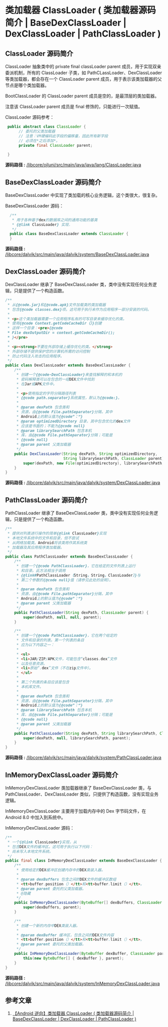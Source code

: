 # 类加载器 ClassLoader ( 类加载器源码简介 | BaseDexClassLoader | DexClassLoader | PathClassLoader )

## ClassLoader 源码简介

ClassLoader 抽象类中的 private final classLoader parent 成员，用于实现双亲委派机制，所有的 ClassLoader 子类，如 PathCLassLoader、DexClassLoader 等类加载器，都会存在一个 ClassLoader parent 成员，用于表示该类加载器的父节点是哪个类加载器。

BootClassLoader 的 ClassLoader parent 成员是空的，是最顶层的类加载器。

注意该 ClassLoader parent 成员是 final 修饰的，只能进行一次赋值。

ClassLoader 源码参考：

```java
 public abstract class ClassLoader {
      // 委托的父类加载器
      // 注意：VM硬编码此字段的偏移量，因此所有新字段
      // 必须在*之后添加*。
      private final ClassLoader parent;
  
 }
```

**源码路径 :** [/libcore/ojluni/src/main/java/java/lang/ClassLoader.java](http://aospxref.com/android-8.0.0_r36/xref/libcore/ojluni/src/main/java/java/lang/ClassLoader.java)

## BaseDexClassLoader 源码简介

BaseDexClassLoader 中实现了类加载的核心业务逻辑，这个类很大，很复杂。

BaseDexClassLoader 源码：

```java
  /**
   * 用于各种基于dex的数据库之间的通用功能的基类
   * {@link ClassLoader} 实现.
   */
  public class BaseDexClassLoader extends ClassLoader {
  }

```

**源码路径 :** [/libcore/dalvik/src/main/java/dalvik/system/BaseDexClassLoader.java](http://aospxref.com/android-8.0.0_r36/xref/libcore/dalvik/src/main/java/dalvik/system/BaseDexClassLoader.java)

## DexClassLoader 源码简介

DexClassLoader 继承了 BaseDexClassLoader 类，类中没有实现任何业务逻辑，只是提供了一个构造函数。

```java
/**
 * 从{@code.jar}和{@code.apk}文件加载类的类加载器
 * 包含{@code classes.dex}项。这可用于执行未作为应用程序一部分安装的代码。
 *
 * <p>这个类加载器需要一个应用程序私有的可写目录来缓存优化的类。
 * 使用{@code Context.getCodeCacheDir（）}创建
 * 这样一个目录：<pre>{@code
 * File dexOutputDir = context.getCodeCacheDir();
 * }</pre>
 *
 * <p><strong>不要在外部存储上缓存优化的类。</strong>
 * 外部存储不提供保护您的计算机所需的访问控制
 * 防止代码注入攻击的应用程序。
 */
public class DexClassLoader extends BaseDexClassLoader {
    /**
     * 创建一个{@code-DexClassLoader}来查找解释的和本机的
     * 密码解释类可以在包含的一组DEX文件中找到
     * 在Jar或APK文件中。
     *
     * <p>使用指定的字符分隔路径列表
     * {@code path.separator}系统属性，默认为{@code:}。
     *
     * @param dexPath 包含类和
     * 资源，由{@code File.pathSeparator}分隔，其中
     * Android上的默认值为{@code”：“}
     * @param optimizedDirectory 目录，其中包含优化的dex文件
     * 应该是书面的；不能为{@code null}
     * @param librarySearchPath 包含本机
     * 库，由{@code File.pathSeparator}分隔；可能是
     * {@code null}
     * @param parent 父类加载器
     */
    public DexClassLoader(String dexPath, String optimizedDirectory,
                          String librarySearchPath, ClassLoader parent) {
        super(dexPath, new File(optimizedDirectory), librarySearchPath, parent);
    }
}

```

**源码路径 :** [/libcore/dalvik/src/main/java/dalvik/system/DexClassLoader.java](http://aospxref.com/android-8.0.0_r36/xref/libcore/dalvik/src/main/java/dalvik/system/DexClassLoader.java)



## PathClassLoader 源码简介

PathClassLoader 继承了 BaseDexClassLoader 类，类中没有实现任何业务逻辑，只是提供了一个构造函数。

````java
/**
 * 提供对列表进行操作的简单{@link ClassLoader}实现
 * 本地文件系统中的文件和目录，但不尝试
 * 从网络加载类。Android将该类用作其系统类
 * 加载器及其应用程序类加载器。
 */
public class PathClassLoader extends BaseDexClassLoader {
    /**
     * 创建一个{@code PathClassLoader}，它在给定的文件列表上运行
     * 和目录。此方法相当于调用
     * {@link#PathClassLoader（String，String，ClassLoader）}与
     * 第二个参数的{@code null}值（请参见此处的说明）。
     * 
     * @param dexPath 包含类和
     * 资源，由{@code File.pathSeparator}分隔，其中
     * Android上的默认值为{@code”：“}
     * @param parent 父类加载器
     */
    public PathClassLoader(String dexPath, ClassLoader parent) {
        super(dexPath, null, null, parent);
    }

    /**
     * 创建一个{@code PathClassLoader}，它在两个给定的
     * 文件和目录的列表。第一个列表的条目
     * 应为以下内容之一：
     * 
     * <ul>
     * <li>JAR/ZIP/APK文件，可能包含“classes.dex”文件
     * 以及任意资源。
     * <li>原始“.dex”文件（不在zip文件中）。
     * </ul>
     * 
     * 第二个列表的条目应该是包含
     * 本机库文件。
     * 
     * @param dexPath 包含类和
     * 资源，由{@code File.pathSeparator}分隔，其中
     * Android上的默认值为{@code”：“}
     * @param librarySearchPath 包含本机
     * 库，由{@code File.pathSeparator}分隔；可能是
     * {@code null}
     * @param parent 父类加载器
     */
    public PathClassLoader(String dexPath, String librarySearchPath, ClassLoader parent) {
        super(dexPath, null, librarySearchPath, parent);
    }
}

````

**源码路径 :** [/libcore/dalvik/src/main/java/dalvik/system/PathClassLoader.java](http://aospxref.com/android-8.0.0_r36/xref/libcore/dalvik/src/main/java/dalvik/system/PathClassLoader.java)



## InMemoryDexClassLoader 源码简介

InMemoryDexClassLoader 类加载器继承了 BaseDexClassLoader 类，与 PathClassLoader、DexClassLoader 类似，只提供了构造函数，没有实现业务逻辑。

InMemoryDexClassLoader 主要用于加载内存中的 Dex 字节码文件，在 Android 8.0 中加入到系统中。

InMemoryDexClassLoader 源码：

```java
/**
 * 一个{@link ClassLoader}实现，从
 * 包含DEX文件的缓冲区。这可用于执行以下代码：
 * 尚未写入本地文件系统。
 */
public final class InMemoryDexClassLoader extends BaseDexClassLoader {
    /**
     * 使用给定的DEX缓冲区创建内存中的DEX类装入器。
     * 
     * @param dexBuffers 包含之间的DEX文件的缓冲区数组
     * <tt>buffer.position（）</tt>和<tt>buffer.limit（）</tt>。
     * @param parent 委托的父类加载器。
     * @隐藏
     */
    public InMemoryDexClassLoader(ByteBuffer[] dexBuffers, ClassLoader parent) {
        super(dexBuffers, parent);
    }

    /**
     * 创建一个新的内存中DEX类装入器。
     * 
     * @param dexBuffer 缓冲区，包含之间的DEX文件内容
     * <tt>buffer.position（）</tt>和<tt>buffer.limit（）</tt>。
     * @param parent 委托的父类加载器。
     */
    public InMemoryDexClassLoader(ByteBuffer dexBuffer, ClassLoader parent) {
        this(new ByteBuffer[] { dexBuffer }, parent);
    }
}

```

**源码路径 :** [/libcore/dalvik/src/main/java/dalvik/system/InMemoryDexClassLoader.java](http://aospxref.com/android-8.0.0_r36/xref/libcore/dalvik/src/main/java/dalvik/system/InMemoryDexClassLoader.java)



## 参考文章

1. [【Android 逆向】类加载器 ClassLoader ( 类加载器源码简介 | BaseDexClassLoader | DexClassLoader | PathClassLoader )](https://hanshuliang.blog.csdn.net/article/details/121773414)

